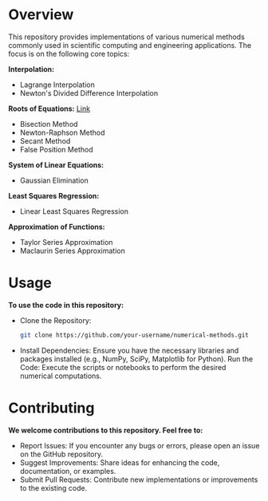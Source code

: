 
<h1>Overview</h1>

This repository provides implementations of various numerical methods commonly used in scientific computing and engineering applications. The focus is on the following core topics:


<b>Interpolation:</b>
- Lagrange Interpolation
- Newton's Divided Difference Interpolation


<b>Roots of Equations:</b> [Link](https://github.com/pakbungdesu/numerical-method/tree/7c48df14ffa3627665e951f4d3a0c32d1c45df79/roots_equations)
- Bisection Method
- Newton-Raphson Method
- Secant Method
- False Position Method

  
<b>System of Linear Equations:</b>
- Gaussian Elimination


<b>Least Squares Regression:</b>
- Linear Least Squares Regression


<b>Approximation of Functions:</b>
- Taylor Series Approximation
- Maclaurin Series Approximation


<h1>Usage</h1>

<b>To use the code in this repository:</b>

- Clone the Repository:
  ```Bash
  git clone https://github.com/your-username/numerical-methods.git
  ```

- Install Dependencies:
  Ensure you have the necessary libraries and packages installed (e.g., NumPy, SciPy, Matplotlib for Python).
  Run the Code: Execute the scripts or notebooks to perform the desired numerical computations.


<h1>Contributing</h1>

<b>We welcome contributions to this repository. Feel free to:</b>

- Report Issues: If you encounter any bugs or errors, please open an issue on the GitHub repository.
- Suggest Improvements: Share ideas for enhancing the code, documentation, or examples.
- Submit Pull Requests: Contribute new implementations or improvements to the existing code.

